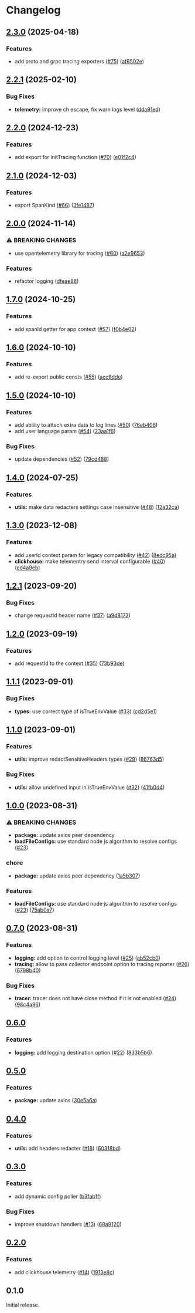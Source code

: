 # Changelog

## [2.3.0](https://github.com/gravity-ui/nodekit/compare/v2.2.1...v2.3.0) (2025-04-18)


### Features

* add proto and grpc tracing exporters ([#75](https://github.com/gravity-ui/nodekit/issues/75)) ([af6502e](https://github.com/gravity-ui/nodekit/commit/af6502e6f45885380d28ef6999ec59f7ec9a9251))

## [2.2.1](https://github.com/gravity-ui/nodekit/compare/v2.2.0...v2.2.1) (2025-02-10)


### Bug Fixes

* **telemetry:** improve ch escape, fix warn logs level ([dda91ed](https://github.com/gravity-ui/nodekit/commit/dda91edca6fd428de03e9f74fc8ab67aa1d51e86))

## [2.2.0](https://github.com/gravity-ui/nodekit/compare/v2.1.0...v2.2.0) (2024-12-23)


### Features

* add export for initTracing function ([#70](https://github.com/gravity-ui/nodekit/issues/70)) ([e01f2c4](https://github.com/gravity-ui/nodekit/commit/e01f2c42e35604c6be07fa1fca3fd0911bf35de2))

## [2.1.0](https://github.com/gravity-ui/nodekit/compare/v2.0.0...v2.1.0) (2024-12-03)


### Features

* export SpanKind ([#66](https://github.com/gravity-ui/nodekit/issues/66)) ([3fe1487](https://github.com/gravity-ui/nodekit/commit/3fe14874743c2e402e3f532a7040efb745f86505))

## [2.0.0](https://github.com/gravity-ui/nodekit/compare/v1.7.0...v2.0.0) (2024-11-14)


### ⚠ BREAKING CHANGES

* use opentelemetry library for tracing ([#60](https://github.com/gravity-ui/nodekit/issues/60)) ([a2e9653](https://github.com/gravity-ui/nodekit/commit/a2e9653e0952fa8d82d9716570847c45f127475e))

### Features

* refactor logging ([dfeae88](https://github.com/gravity-ui/nodekit/commit/dfeae88759bc642d4cf94789bbab93bb2c77e61a))

## [1.7.0](https://github.com/gravity-ui/nodekit/compare/v1.6.0...v1.7.0) (2024-10-25)


### Features

* add spanId getter for app context ([#57](https://github.com/gravity-ui/nodekit/issues/57)) ([f0b4e02](https://github.com/gravity-ui/nodekit/commit/f0b4e023514f2a32fb8a2b0e4870f23bb11c1af6))

## [1.6.0](https://github.com/gravity-ui/nodekit/compare/v1.5.0...v1.6.0) (2024-10-10)


### Features

* add re-export public consts ([#55](https://github.com/gravity-ui/nodekit/issues/55)) ([acc8dde](https://github.com/gravity-ui/nodekit/commit/acc8dde5d4e4b210948988fc04e7243df667af85))

## [1.5.0](https://github.com/gravity-ui/nodekit/compare/v1.4.0...v1.5.0) (2024-10-10)


### Features

* add ability to attach extra data to log lines ([#50](https://github.com/gravity-ui/nodekit/issues/50)) ([76eb406](https://github.com/gravity-ui/nodekit/commit/76eb4060fdcea61bb2d9a0f1254287835497ab2c))
* add user language param ([#54](https://github.com/gravity-ui/nodekit/issues/54)) ([23aa1f6](https://github.com/gravity-ui/nodekit/commit/23aa1f6273873807e5a4ee060d278abcc007d7c5))


### Bug Fixes

* update dependencies ([#52](https://github.com/gravity-ui/nodekit/issues/52)) ([79cd488](https://github.com/gravity-ui/nodekit/commit/79cd488ba6ff1a49f69a2b8d5fc2f02735cd8d4f))

## [1.4.0](https://github.com/gravity-ui/nodekit/compare/v1.3.0...v1.4.0) (2024-07-25)


### Features

* **utils:** make data redacters settings case insensitive ([#48](https://github.com/gravity-ui/nodekit/issues/48)) ([12a32ca](https://github.com/gravity-ui/nodekit/commit/12a32cae2a24085279ccd44e0c98c11564410ae9))

## [1.3.0](https://github.com/gravity-ui/nodekit/compare/v1.2.1...v1.3.0) (2023-12-08)


### Features

* add userId context param for legacy compatibility ([#42](https://github.com/gravity-ui/nodekit/issues/42)) ([8edc95a](https://github.com/gravity-ui/nodekit/commit/8edc95aded8fb7a4e96b8924d54c082b33cb3956))
* **clickhouse:** make telementry send interval configurable ([#40](https://github.com/gravity-ui/nodekit/issues/40)) ([cd4a9eb](https://github.com/gravity-ui/nodekit/commit/cd4a9ebe649e5a2c35f93b750a967f1f433fe38c))

## [1.2.1](https://github.com/gravity-ui/nodekit/compare/v1.2.0...v1.2.1) (2023-09-20)


### Bug Fixes

* change requestId header name ([#37](https://github.com/gravity-ui/nodekit/issues/37)) ([a9d8173](https://github.com/gravity-ui/nodekit/commit/a9d8173c9000c5a1b490ba5c3de1e1dea208304d))

## [1.2.0](https://github.com/gravity-ui/nodekit/compare/v1.1.1...v1.2.0) (2023-09-19)


### Features

* add requestId to the context ([#35](https://github.com/gravity-ui/nodekit/issues/35)) ([73b93de](https://github.com/gravity-ui/nodekit/commit/73b93de177279811ce424bcdbf8a1928065919cd))

## [1.1.1](https://github.com/gravity-ui/nodekit/compare/v1.1.0...v1.1.1) (2023-09-01)


### Bug Fixes

* **types:** use correct type of isTrueEnvValue ([#33](https://github.com/gravity-ui/nodekit/issues/33)) ([cd2d5e1](https://github.com/gravity-ui/nodekit/commit/cd2d5e1c92c1daaf1b59afab701fce32fbee8362))

## [1.1.0](https://github.com/gravity-ui/nodekit/compare/v1.0.0...v1.1.0) (2023-09-01)


### Features

* **utils:** improve redactSensitiveHeaders types ([#29](https://github.com/gravity-ui/nodekit/issues/29)) ([86763d5](https://github.com/gravity-ui/nodekit/commit/86763d56306068c05c9aa7bcaeca65492fda64b5))


### Bug Fixes

* **utils:** allow undefined input in isTrueEnvValue ([#32](https://github.com/gravity-ui/nodekit/issues/32)) ([41fb0d4](https://github.com/gravity-ui/nodekit/commit/41fb0d42a65f0f85011c6844a1de50485ccf556d))

## [1.0.0](https://github.com/gravity-ui/nodekit/compare/v0.7.0...v1.0.0) (2023-08-31)


### ⚠ BREAKING CHANGES

* **package:** update axios peer dependency
* **loadFileConfigs:** use standard node js algorithm to resolve configs ([#23](https://github.com/gravity-ui/nodekit/issues/23))

### chore

* **package:** update axios peer dependency ([1a5b307](https://github.com/gravity-ui/nodekit/commit/1a5b307bb70511dae9eab2b064ba7af839db7e52))


### Features

* **loadFileConfigs:** use standard node js algorithm to resolve configs ([#23](https://github.com/gravity-ui/nodekit/issues/23)) ([75ab0a7](https://github.com/gravity-ui/nodekit/commit/75ab0a7ef3858ef5a27315fdec02779660a69aaa))

## [0.7.0](https://github.com/gravity-ui/nodekit/compare/v0.6.0...v0.7.0) (2023-08-31)

### Features

- **logging:** add option to control logging level ([#25](https://github.com/gravity-ui/nodekit/issues/25)) ([ab52cb0](https://github.com/gravity-ui/nodekit/commit/ab52cb06fc8cc3b4a767a43bfd2333be35df93ea))
- **tracing:** allow to pass collector endpoint option to tracing reporter ([#26](https://github.com/gravity-ui/nodekit/issues/26)) ([6798b40](https://github.com/gravity-ui/nodekit/commit/6798b4049e1b8527b3d91f4e9768e9bba303b631))

### Bug Fixes

- **tracer:** tracer does not have close method if it is not enabled ([#24](https://github.com/gravity-ui/nodekit/issues/24)) ([98c4a96](https://github.com/gravity-ui/nodekit/commit/98c4a9660279c43e7baf6c18c4998ba417bcf5d0))

## [0.6.0](https://github.com/gravity-ui/nodekit/compare/v0.5.0...v0.6.0)

### Features

- **logging:** add logging destination option ([#22](https://github.com/gravity-ui/nodekit/issues/22)) ([833b5b6](https://github.com/gravity-ui/nodekit/commit/833b5b63794d7aaab77a7ce1c4ce6c7d8dc184d9))

## [0.5.0](https://github.com/gravity-ui/nodekit/compare/v0.4.0...v0.5.0)

### Features

- **package:** update axios ([30e5a6a](https://github.com/gravity-ui/nodekit/commit/30e5a6a16516839fde8e2adc7d8665599e625ee0))

## [0.4.0](https://github.com/gravity-ui/nodekit/compare/v0.3.0...v0.4.0)

### Features

- **utils:** add headers redacter ([#18](https://github.com/gravity-ui/nodekit/issues/18)) ([60318bd](https://github.com/gravity-ui/nodekit/commit/60318bdf501441390c7a594ce6f6000955581d6c))

## [0.3.0](https://github.com/gravity-ui/nodekit/compare/v0.2.0...v0.3.0)

### Features

- add dynamic config poller ([b3fab1f](https://github.com/gravity-ui/nodekit/commit/b3fab1fb0dfa441c99a98aaca996bb368d279fe5))

### Bug Fixes

- improve shutdown handlers ([#13](https://github.com/gravity-ui/nodekit/issues/13)) ([68a9120](https://github.com/gravity-ui/nodekit/commit/68a9120daf7dab90b07a54e28c646a9fb25b9f53))

## [0.2.0](https://github.com/gravity-ui/nodekit/compare/v0.1.0...v0.2.0)

### Features

- add clickhouse telemetry ([#14](https://github.com/gravity-ui/nodekit/pull/14)) ([1913e8c](https://github.com/gravity-ui/nodekit/commit/1913e8c2a7f704d85a7b1fa58ef401d9b6e87ab3))

## 0.1.0

Initial release.
